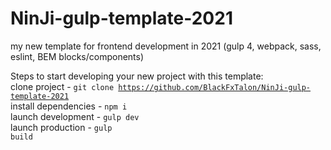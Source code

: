 # NinJi-gulp-template-2021

my new template for frontend development in 2021 (gulp 4, webpack, sass, eslint, BEM blocks/components)

Steps to start developing your new project with this template:
<br>
clone project - <code>git clone https://github.com/BlackFxTalon/NinJi-gulp-template-2021</code>
<br>
install dependencies - <code>npm i</code>
<br>
launch development - <code>gulp dev</code>
<br>
launch production - <code>gulp build</code>
